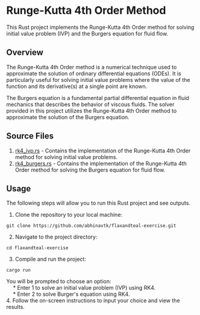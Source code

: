 # Runge-Kutta 4th Order Method

This Rust project implements the Runge-Kutta 4th Order method for solving initial value problem (IVP) and the Burgers equation for fluid flow. <br>

## Overview
The Runge-Kutta 4th Order method is a numerical technique used to approximate the solution of ordinary differential equations (ODEs). It is particularly useful for solving initial value problems where the value of the function and its derivative(s) at a single point are known.<br>

The Burgers equation is a fundamental partial differential equation in fluid mechanics that describes the behavior of viscous fluids. The solver provided in this project utilizes the Runge-Kutta 4th Order method to approximate the solution of the Burgers equation. <br>

## Source Files 
1. [rk4_ivp.rs](https://github.com/abhinavtk/flaxandteal-exercise/blob/main/src/rk4_ivp.rs) - Contains the implementation of the Runge-Kutta 4th Order method for solving initial value problems. 
2. [rk4_burgers.rs](https://github.com/abhinavtk/flaxandteal-exercise/blob/main/src/rk4_burgers.rs) - Contains the implementation of the Runge-Kutta 4th Order method for solving the Burgers equation for fluid flow. <br>

## Usage
The following steps will allow you to run this Rust project and see outputs.
1. Clone the repository to your local machine:  
```
git clone https://github.com/abhinavtk/flaxandteal-exercise.git
```
2. Navigate to the project directory: 
```
cd flaxandteal-exercise
```
3. Compile and run the project:
```
cargo run
```
You will be prompted to choose an option:  <br>
&emsp; * Enter 1 to solve an initial value problem (IVP) using RK4. <br>
&emsp; * Enter 2 to solve Burger's equation using RK4. <br>
4. Follow the on-screen instructions to input your choice and view the results. <br>
